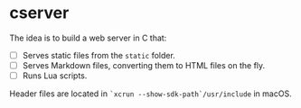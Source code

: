 # cserver

The idea is to build a web server in C that:

- [ ] Serves static files from the `static` folder.
- [ ] Serves Markdown files, converting them to HTML files on the fly.
- [ ] Runs Lua scripts.

Header files are located in `` `xcrun --show-sdk-path`/usr/include `` in macOS.
